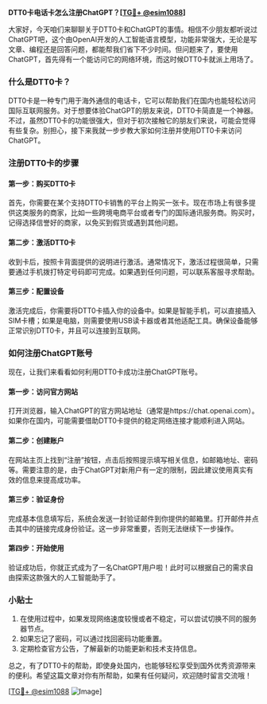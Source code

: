 **DTT0卡电话卡怎么注册ChatGPT？[[TG💪+ @esim1088](https://t.me/s/esim1088)]**

大家好，今天咱们来聊聊关于DTT0卡和ChatGPT的事情。相信不少朋友都听说过ChatGPT吧，这个由OpenAI开发的人工智能语言模型，功能非常强大，无论是写文章、编程还是回答问题，都能帮我们省下不少时间。但问题来了，要使用ChatGPT，首先得有一个能访问它的网络环境，而这时候DTT0卡就派上用场了。

### 什么是DTT0卡？

DTT0卡是一种专门用于海外通信的电话卡，它可以帮助我们在国内也能轻松访问国际互联网服务。对于想要体验ChatGPT的朋友来说，DTT0卡简直是一个神器。不过，虽然DTT0卡的功能很强大，但对于初次接触它的朋友们来说，可能会觉得有些复杂。别担心，接下来我就一步步教大家如何注册并使用DTT0卡来访问ChatGPT。

### 注册DTT0卡的步骤

#### 第一步：购买DTT0卡
首先，你需要在某个支持DTT0卡销售的平台上购买一张卡。现在市场上有很多提供这类服务的商家，比如一些跨境电商平台或者专门的国际通讯服务商。购买时，记得选择信誉好的商家，以免买到假货或遇到其他问题。

#### 第二步：激活DTT0卡
收到卡后，按照卡背面提供的说明进行激活。通常情况下，激活过程很简单，只需要通过手机拨打特定号码即可完成。如果遇到任何问题，可以联系客服寻求帮助。

#### 第三步：配置设备
激活完成后，你需要将DTT0卡插入你的设备中。如果是智能手机，可以直接插入SIM卡槽；如果是电脑，则需要使用USB读卡器或者其他适配工具。确保设备能够正常识别DTT0卡，并且可以连接到互联网。

### 如何注册ChatGPT账号

现在，让我们来看看如何利用DTT0卡成功注册ChatGPT账号。

#### 第一步：访问官方网站
打开浏览器，输入ChatGPT的官方网站地址（通常是https://chat.openai.com）。如果你在国内，可能需要借助DTT0卡提供的稳定网络连接才能顺利进入网站。

#### 第二步：创建账户
在网站主页上找到“注册”按钮，点击后按照提示填写相关信息，如邮箱地址、密码等。需要注意的是，由于ChatGPT对新用户有一定的限制，因此建议使用真实有效的信息来提高成功率。

#### 第三步：验证身份
完成基本信息填写后，系统会发送一封验证邮件到你提供的邮箱里。打开邮件并点击其中的链接完成身份验证。这一步非常重要，否则无法继续下一步操作。

#### 第四步：开始使用
验证成功后，你就正式成为了一名ChatGPT用户啦！此时可以根据自己的需求自由探索这款强大的人工智能助手了。

### 小贴士
1. 在使用过程中，如果发现网络速度较慢或者不稳定，可以尝试切换不同的服务器节点。
2. 如果忘记了密码，可以通过找回密码功能重置。
3. 定期检查官方公告，了解最新的功能更新和技术支持信息。

总之，有了DTT0卡的帮助，即使身处国内，也能够轻松享受到国外优秀资源带来的便利。希望这篇文章对你有所帮助，如果有任何疑问，欢迎随时留言交流哦！

[[TG💪+ @esim1088](https://t.me/s/esim1088) ![Image](https://i.postimg.cc/4NQfJmqS/Snipaste-2025-05-13-00-14-12.png)]